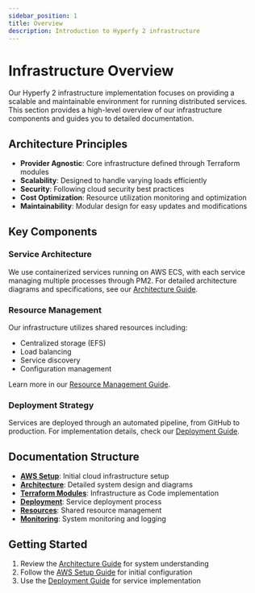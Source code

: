 ```yaml
---
sidebar_position: 1
title: Overview
description: Introduction to Hyperfy 2 infrastructure
---
```


# Infrastructure Overview

Our Hyperfy 2 infrastructure implementation focuses on providing a scalable and maintainable environment for running distributed services. This section provides a high-level overview of our infrastructure components and guides you to detailed documentation.

## Architecture Principles

- **Provider Agnostic**: Core infrastructure defined through Terraform modules
- **Scalability**: Designed to handle varying loads efficiently
- **Security**: Following cloud security best practices
- **Cost Optimization**: Resource utilization monitoring and optimization
- **Maintainability**: Modular design for easy updates and modifications

## Key Components

### Service Architecture
We use containerized services running on AWS ECS, with each service managing multiple processes through PM2. For detailed architecture diagrams and specifications, see our [Architecture Guide](/docs/organization/technology/hyperfy-2/infrastructure/architecture).

### Resource Management
Our infrastructure utilizes shared resources including:
- Centralized storage (EFS)
- Load balancing
- Service discovery
- Configuration management

Learn more in our [Resource Management Guide](/docs/organization/technology/hyperfy-2/infrastructure/resources).

### Deployment Strategy
Services are deployed through an automated pipeline, from GitHub to production. For implementation details, check our [Deployment Guide](/docs/organization/technology/hyperfy-2/infrastructure/deployment).

## Documentation Structure

- **[AWS Setup](/docs/organization/technology/hyperfy-2/infrastructure/aws-setup)**: Initial cloud infrastructure setup
- **[Architecture](/docs/organization/technology/hyperfy-2/infrastructure/architecture)**: Detailed system design and diagrams
- **[Terraform Modules](/docs/organization/technology/hyperfy-2/infrastructure/terraform-modules)**: Infrastructure as Code implementation
- **[Deployment](/docs/organization/technology/hyperfy-2/infrastructure/deployment)**: Service deployment process
- **[Resources](/docs/organization/technology/hyperfy-2/infrastructure/resources)**: Shared resource management
- **[Monitoring](/docs/organization/technology/hyperfy-2/infrastructure/monitoring)**: System monitoring and logging

## Getting Started

1. Review the [Architecture Guide](/docs/organization/technology/hyperfy-2/infrastructure/architecture) for system understanding
2. Follow the [AWS Setup Guide](/docs/organization/technology/hyperfy-2/infrastructure/aws-setup) for initial configuration
3. Use the [Deployment Guide](/docs/organization/technology/hyperfy-2/infrastructure/deployment) for service implementation
